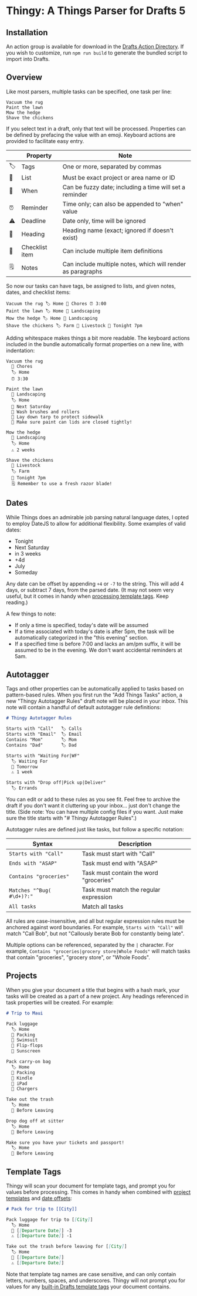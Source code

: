 # Thingy: A Things Parser for Drafts 5

## Installation

An action group is available for download in the
[Drafts Action Directory](https://actions.getdrafts.com/g/1HW). If you wish to
customize, run `npm run build` to generate the bundled script to import into Drafts.

## Overview

Like most parsers, multiple tasks can be specified, one task per line:

```
Vacuum the rug
Paint the lawn
Mow the hedge
Shave the chickens
```

If you select text in a draft, only that text will be processed. Properties can
be defined by prefacing the value with an emoji. Keyboard actions are provided
to facilitate easy entry.

|    | Property       | Note                                                        |
|----|----------------|-------------------------------------------------------------|
| 🏷 | Tags           | One or more, separated by commas                            |
| 📁 | List           | Must be exact project or area name or ID                    |
| 📆 | When           | Can be fuzzy date; including a time will set a reminder     |
| ⏰ | Reminder       | Time only; can also be appended to "when" value             |
| ⚠️ | Deadline       | Date only, time will be ignored                             |
| 📌 | Heading        | Heading name (exact; ignored if doesn't exist)              |
| 🔘 | Checklist item | Can include multiple item definitions                       |
| 🗒 | Notes          | Can include multiple notes, which will render as paragraphs |

So now our tasks can have tags, be assigned to lists, and given notes, dates,
and checklist items:

```
Vacuum the rug 🏷 Home 📁 Chores ⏰ 3:00
Paint the lawn 🏷 Home 📁 Landscaping
Mow the hedge 🏷 Home 📁 Landscaping
Shave the chickens 🏷 Farm 📁 Livestock 📆 Tonight 7pm
```

Adding whitespace makes things a bit more readable. The keyboard actions
included in the bundle automatically format properties on a new line, with
indentation:

```
Vacuum the rug
  📁 Chores
  🏷 Home
  ⏰ 3:30

Paint the lawn
  📁 Landscaping
  🏷 Home
  📆 Next Saturday
  🔘 Wash brushes and rollers
  🔘 Lay down tarp to protect sidewalk
  🔘 Make sure paint can lids are closed tightly!

Mow the hedge
  📁 Landscaping
  🏷 Home
  ⚠️ 2 weeks

Shave the chickens
  📁 Livestock
  🏷 Farm
  📆 Tonight 7pm
  🗒 Remember to use a fresh razor blade!
```

## Dates

While Things does an admirable job parsing natural language dates, I opted to
employ DateJS to allow for additional flexibility. Some examples of valid dates:

- Tonight
- Next Saturday
- in 3 weeks
- +4d
- July
- Someday

Any date can be offset by appending `+4` or `-7` to the string. This will
add 4 days, or subtract 7 days, from the parsed date. (It may not seem very
useful, but it comes in handy when [processing template tags](#template-tags).
Keep reading.)

A few things to note:

- If only a time is specified, today's date will be assumed
- If a time associated with today's date is after 5pm, the task will be
  automatically categorized in the "this evening" section.
- If a specified time is before 7:00 and lacks an am/pm suffix, it will
  be assumed to be in the evening. We don't want accidental reminders at 5am.

## Autotagger

Tags and other properties can be automatically applied to tasks based on
pattern-based rules. When you first run the "Add Things Tasks" action, a new
"Thingy Autotagger Rules" draft note will be placed in your inbox. This note
will contain a handful of default autotagger rule definitions:

```markdown
# Thingy Autotagger Rules

Starts with "Call"   🏷 Calls
Starts with "Email"  🏷 Email
Contains "Mom"       🏷 Mom
Contains "Dad"       🏷 Dad

Starts with "Waiting For|WF"
  🏷 Waiting For
  📆 Tomorrow
  ⚠️ 1 week

Starts with "Drop off|Pick up|Deliver"
  🏷 Errands
```

You can edit or add to these rules as you see fit. Feel free to archive the
draft if you don't want it cluttering up your inbox... just don't change the
title. (Side note: You can have multiple config files if you want. Just make
sure the title starts with "# Thingy Autotagger Rules".)

Autotagger rules are defined just like tasks, but follow a specific notation:

| Syntax                    | Description                             |
| ------------------------- | --------------------------------------- |
| `Starts with "Call"`      | Task must start with "Call"             |
| `Ends with "ASAP"`        | Task must end with "ASAP"               |
| `Contains "groceries"`    | Task must contain the word "groceries"  |
| `Matches "^Bug( #\d+)?:"` | Task must match the regular expression  |
| `All tasks`               | Match all tasks                         |

All rules are case-insensitive, and all but regular expression rules must be
anchored against word boundaries. For example, `Starts with "Call"` will
match "Call Bob", but not "Callously berate Bob for constantly being late".

Multiple options can be referenced, separated by the `|` character. For example,
`Contains "groceries|grocery store|Whole Foods"` will match tasks that contain
"groceries", "grocery store", or "Whole Foods".

## Projects

When you give your document a title that begins with a hash mark, your tasks
will be created as a part of a new project. Any headings referenced in
task properties will be created. For example:

```markdown
# Trip to Maui

Pack luggage
  🏷 Home
  📌 Packing
  🔘 Swimsuit
  🔘 Flip-flops
  🔘 Sunscreen

Pack carry-on bag
  🏷 Home
  📌 Packing
  🔘 Kindle
  🔘 iPad
  🔘 Chargers

Take out the trash
  🏷 Home
  📌 Before Leaving

Drop dog off at sitter
  🏷 Home
  📌 Before Leaving

Make sure you have your tickets and passport!
  🏷 Home
  📌 Before Leaving
```

## Template Tags

Thingy will scan your document for template tags, and prompt you for
values before processing. This comes in handy when combined with
[project templates](#projects) and [date offsets](#dates):

```markdown
# Pack for trip to [[City]]

Pack luggage for trip to [[City]]
  🏷 Home
  📆 [[Departure Date]] -3
  ⚠️ [[Departure Date]] -1

Take out the trash before leaving for [[City]]
  🏷 Home
  📆 [[Departure Date]]
  ⚠️ [[Departure Date]]
```

Note that template tag names are case sensitive, and can only contain letters,
numbers, spaces, and underscores. Thingy will not prompt you for values for
any [built-in Drafts template tags](https://agiletortoise.zendesk.com/hc/en-us/articles/202843484-Templates-and-Tags)
your document contains.
